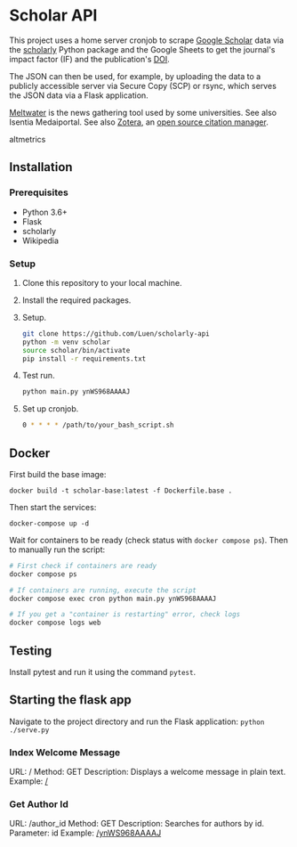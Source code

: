 # Scholar API

This project uses a home server cronjob to scrape [Google Scholar](https://scholar.google.com.au/) data via the [scholarly](https://github.com/scholarly-python-package/scholarly) Python package and the Google Sheets to get the journal's impact factor (IF) and the publication's [DOI](https://doi.org/).

The JSON can then be used, for example, by uploading the data to a publicly accessible server via Secure Copy (SCP) or rsync, which serves the JSON data via a Flask application.

[Meltwater](https://www.meltwater.com/) is the news gathering tool used by some universities. See also Isentia Medaiportal.
See also [Zotera](https://www.zotero.org/), an [open source citation manager](https://github.com/zotero/zotero).

altmetrics

## Installation

### Prerequisites

- Python 3.6+
- Flask
- scholarly
- Wikipedia

### Setup

1. Clone this repository to your local machine.
2. Install the required packages.
3. Setup.

    ```bash
    git clone https://github.com/Luen/scholarly-api
    python -m venv scholar
    source scholar/bin/activate
    pip install -r requirements.txt
    ```

4. Test run.

    ```bash
    python main.py ynWS968AAAAJ
    ```

5. Set up cronjob.

    ```bash
    0 * * * * /path/to/your_bash_script.sh
    ```

## Docker

First build the base image:

`docker build -t scholar-base:latest -f Dockerfile.base .`

Then start the services:

`docker-compose up -d`

Wait for containers to be ready (check status with `docker compose ps`). Then to manually run the script:

```bash
# First check if containers are ready
docker compose ps

# If containers are running, execute the script
docker compose exec cron python main.py ynWS968AAAAJ

# If you get a "container is restarting" error, check logs
docker compose logs web
```

## Testing

Install pytest and run it using the command `pytest`.

## Starting the flask app

Navigate to the project directory and run the Flask application:
`python ./serve.py`

### Index Welcome Message

URL: /
Method: GET
Description: Displays a welcome message in plain text.
Example: [/](http://127.0.0.1:5000/)

### Get Author Id

URL: /author_id
Method: GET
Description: Searches for authors by id.
Parameter: id
Example: [/ynWS968AAAAJ](http://127.0.0.1:5000/ynWS968AAAAJ)
